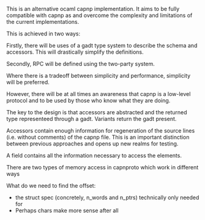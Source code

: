 This is an alternative ocaml capnp implementation. It aims to be fully
compatible with capnp as and overcome the complexity and limitations of the
current implementations.

This is achieved in two ways:

Firstly, there will be uses of a gadt type system to describe the schema and accessors. This will drastically simplify the definitions.

Secondly, RPC will be defined using the two-party system.

Where there is a tradeoff between simplicity and performance, simplicity
will be preferred.

However, there will be at all times an awareness that capnp is a low-level protocol and to be used by those who know what they are doing.

The key to the design is that accessors are abstracted and the returned type representeed through a gadt. Variants return the gadt present.

Accessors contain enough information for regeneration of the source lines (i.e. without comments) of the capnp file. This is an important distinction between previous approaches and opens up new realms for testing.

A field contains all the information necessary to access the elements.

There are two types of memory access in capnproto which work in different ways

What do we need to find the offset:
  - the struct spec (concretely, n_words and n_ptrs)
    technically only needed for 
  - Perhaps chars make more sense after all
